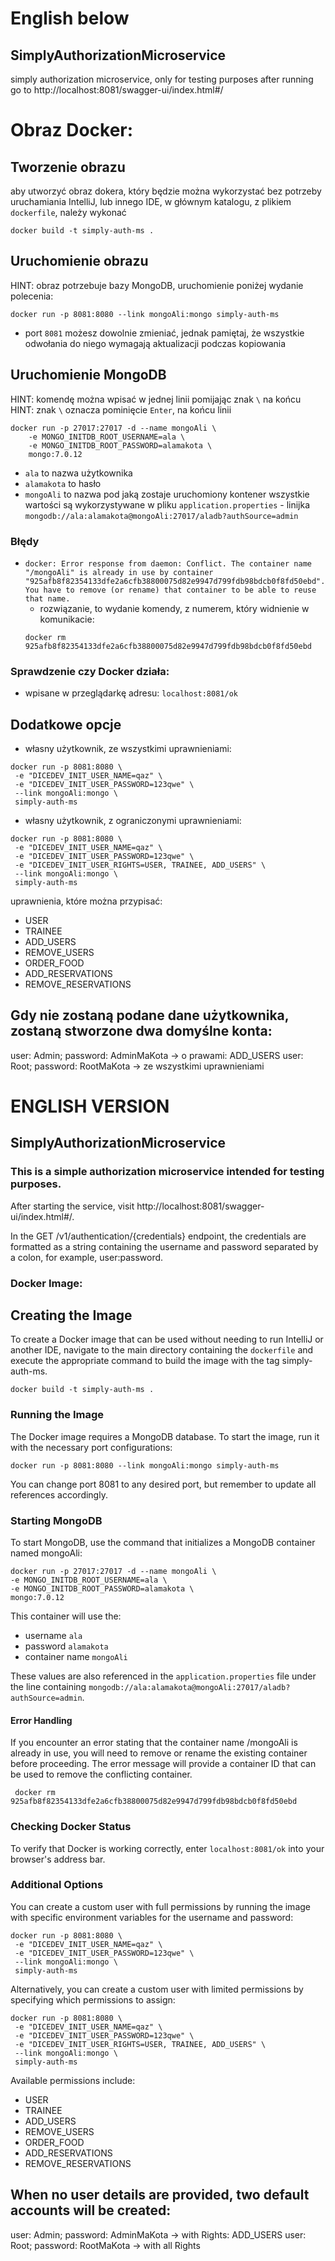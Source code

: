 # English below

## SimplyAuthorizationMicroservice

simply authorization microservice, only for testing purposes
after running go to http://localhost:8081/swagger-ui/index.html#/


# Obraz Docker:
## Tworzenie obrazu
aby utworzyć obraz dokera, który będzie można wykorzystać bez potrzeby uruchamiania IntelliJ, lub innego IDE,
w głównym katalogu, z plikiem `dockerfile`, należy wykonać

```
docker build -t simply-auth-ms .
```

## Uruchomienie obrazu
HINT: obraz potrzebuje bazy MongoDB, uruchomienie poniżej
wydanie polecenia:
```
docker run -p 8081:8080 --link mongoAli:mongo simply-auth-ms  
```
- port `8081` możesz dowolnie zmieniać, jednak pamiętaj, że wszystkie odwołania do niego wymagają aktualizacji podczas kopiowania

## Uruchomienie MongoDB
HINT: komendę można wpisać w jednej linii pomijając znak `\` na końcu
HINT: znak `\` oznacza pominięcie `Enter`, na końcu linii
```
docker run -p 27017:27017 -d --name mongoAli \
	-e MONGO_INITDB_ROOT_USERNAME=ala \
	-e MONGO_INITDB_ROOT_PASSWORD=alamakota \
	mongo:7.0.12
```
 - `ala` to nazwa użytkownika
 - `alamakota` to hasło
 - `mongoAli` to nazwa pod jaką zostaje uruchomiony kontener 
wszystkie wartości są wykorzystywane w pliku `application.properties` - linijka `mongodb://ala:alamakota@mongoAli:27017/aladb?authSource=admin`

### Błędy
- `docker: Error response from daemon: Conflict. The container name "/mongoAli" is already in use by container "925afb8f82354133dfe2a6cfb38800075d82e9947d799fdb98bdcb0f8fd50ebd". You have to remove (or rename) that container to be able to reuse that name.`
    - rozwiązanie, to wydanie komendy, z numerem, który widnienie w komunikacie:
    ```
    docker rm 925afb8f82354133dfe2a6cfb38800075d82e9947d799fdb98bdcb0f8fd50ebd
    ```
### Sprawdzenie czy Docker działa:
- wpisane w przeglądarkę adresu: `localhost:8081/ok`

## Dodatkowe opcje
- własny użytkownik, ze wszystkimi uprawnieniami:
```
docker run -p 8081:8080 \
 -e "DICEDEV_INIT_USER_NAME=qaz" \
 -e "DICEDEV_INIT_USER_PASSWORD=123qwe" \
 --link mongoAli:mongo \
 simply-auth-ms 
```
- własny użytkownik, z ograniczonymi uprawnieniami:
```
docker run -p 8081:8080 \
 -e "DICEDEV_INIT_USER_NAME=qaz" \
 -e "DICEDEV_INIT_USER_PASSWORD=123qwe" \
 -e "DICEDEV_INIT_USER_RIGHTS=USER, TRAINEE, ADD_USERS" \
 --link mongoAli:mongo \
 simply-auth-ms 
```
uprawnienia, które można przypisać:
- USER
- TRAINEE
- ADD_USERS
- REMOVE_USERS
- ORDER_FOOD
- ADD_RESERVATIONS
- REMOVE_RESERVATIONS

## Gdy nie zostaną podane dane użytkownika, zostaną stworzone dwa domyślne konta:
user: Admin; password: AdminMaKota -> o prawami: ADD_USERS
user: Root; password: RootMaKota -> ze wszystkimi uprawnieniami

# ENGLISH VERSION

## SimplyAuthorizationMicroservice

### This is a simple authorization microservice intended for testing purposes. 
After starting the service, visit http://localhost:8081/swagger-ui/index.html#/.

In the GET /v1/authentication/{credentials} endpoint, the credentials are formatted as a string containing the username and password separated by a colon, for example, user:password.

### Docker Image:
## Creating the Image

To create a Docker image that can be used without needing to run IntelliJ or another IDE, navigate to the main directory containing the `dockerfile` and execute the appropriate command to build the image with the tag simply-auth-ms.
```
docker build -t simply-auth-ms .
```
### Running the Image

The Docker image requires a MongoDB database. To start the image, run it with the necessary port configurations: 
```
docker run -p 8081:8080 --link mongoAli:mongo simply-auth-ms
```
You can change port 8081 to any desired port, but remember to update all references accordingly.

### Starting MongoDB

To start MongoDB, use the command that initializes a MongoDB container named mongoAli: 
```
docker run -p 27017:27017 -d --name mongoAli \
-e MONGO_INITDB_ROOT_USERNAME=ala \
-e MONGO_INITDB_ROOT_PASSWORD=alamakota \
mongo:7.0.12
```
This container will use the:
  - username `ala` 
  - password `alamakota`
  - container name `mongoAli`

These values are also referenced in the `application.properties` file under the line containing `mongodb://ala:alamakota@mongoAli:27017/aladb?authSource=admin`.


#### Error Handling

If you encounter an error stating that the container name /mongoAli is already in use, you will need to remove or rename the existing container before proceeding. The error message will provide a container ID that can be used to remove the conflicting container.
```
 docker rm 925afb8f82354133dfe2a6cfb38800075d82e9947d799fdb98bdcb0f8fd50ebd
```

### Checking Docker Status

To verify that Docker is working correctly, enter `localhost:8081/ok` into your browser's address bar.

### Additional Options

You can create a custom user with full permissions by running the image with specific environment variables for the username and password:
```
docker run -p 8081:8080 \
 -e "DICEDEV_INIT_USER_NAME=qaz" \
 -e "DICEDEV_INIT_USER_PASSWORD=123qwe" \
 --link mongoAli:mongo \
 simply-auth-ms
```
Alternatively, you can create a custom user with limited permissions by specifying which permissions to assign:
```
docker run -p 8081:8080 \
 -e "DICEDEV_INIT_USER_NAME=qaz" \
 -e "DICEDEV_INIT_USER_PASSWORD=123qwe" \
 -e "DICEDEV_INIT_USER_RIGHTS=USER, TRAINEE, ADD_USERS" \
 --link mongoAli:mongo \
 simply-auth-ms
```
Available permissions include:
  - USER
  - TRAINEE
  - ADD_USERS
  - REMOVE_USERS
  - ORDER_FOOD
  - ADD_RESERVATIONS
  - REMOVE_RESERVATIONS

## When no user details are provided, two default accounts will be created:
user: Admin; password: AdminMaKota -> with Rights: ADD_USERS
user: Root; password: RootMaKota -> with all Rights